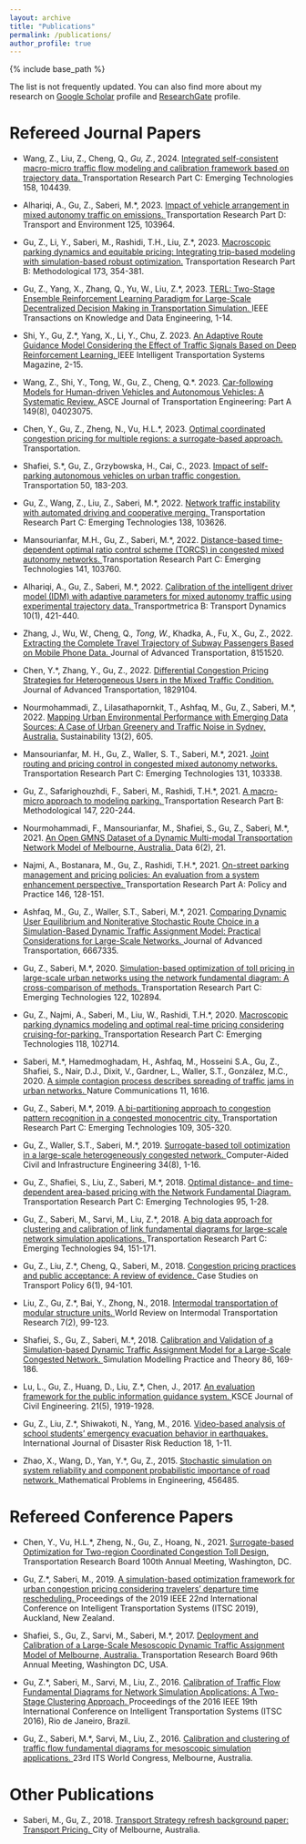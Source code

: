```yaml
---
layout: archive
title: "Publications"
permalink: /publications/
author_profile: true
---
```


{% include base_path %}

 <p> The list is not frequently updated. You can also find more about my research on <a href="https://scholar.google.com.au/citations?user=SMxZRJMAAAAJ&hl=en">Google Scholar</a> profile and <a href="https://www.researchgate.net/profile/Ziyuan-Gu">ResearchGate</a> profile. </p>

Refereed Journal Papers
======
* Wang, Z., Liu, Z., Cheng, Q.*, Gu, Z.*, 2024. <a href="https://authors.elsevier.com/sd/article/S0968-090X(23)00429-1."> Integrated self-consistent macro-micro traffic flow modeling and calibration framework based on trajectory data. </a> Transportation Research Part C: Emerging Technologies 158, 104439.
 
* Alhariqi, A., Gu, Z., Saberi, M.*, 2023. <a href="https://www.sciencedirect.com/science/article/pii/S1361920923003619#:~:text=Vehicle%20arrangement%20in%20a%20mixed,follower%20AV%20produces%20more%20emissions."> Impact of vehicle arrangement in mixed autonomy traffic on emissions. </a> Transportation Research Part D: Transport and Environment 125, 103964.

* Gu, Z., Li, Y., Saberi, M., Rashidi, T.H., Liu, Z.*, 2023. <a href="https://www.sciencedirect.com/science/article/abs/pii/S0191261523000917."> Macroscopic parking dynamics and equitable pricing: Integrating trip-based modeling with simulation-based robust optimization.</a> Transportation Research Part B: Methodological 173, 354-381.

* Gu, Z., Yang, X., Zhang, Q., Yu, W., Liu, Z.*, 2023. <a href="https://ieeexplore.ieee.org/document/10129851."> TERL: Two-Stage Ensemble Reinforcement Learning Paradigm for Large-Scale Decentralized Decision Making in Transportation Simulation. </a> IEEE Transactions on Knowledge and Data Engineering, 1-14.

* Shi, Y., Gu, Z.*, Yang, X., Li, Y., Chu, Z. 2023. <a href="https://ieeexplore.ieee.org/document/10113710."> An Adaptive Route Guidance Model Considering the Effect of Traffic Signals Based on Deep Reinforcement Learning. </a> IEEE Intelligent Transportation Systems Magazine, 2-15.

* Wang, Z., Shi, Y., Tong, W., Gu, Z., Cheng, Q.*. 2023. <a href="https://ascelibrary.org/doi/10.1061/JTEPBS.TEENG-7836."> Car-following Models for Human-driven Vehicles and Autonomous Vehicles: A Systematic Review. </a> ASCE Journal of Transportation Engineering: Part A 149(8), 04023075.

* Chen, Y., Gu, Z., Zheng, N., Vu, H.L.*, 2023. <a href="https://www.researchgate.net/publication/371727448_Optimal_coordinated_congestion_pricing_for_multiple_regions_a_surrogate-based_approach."> Optimal coordinated congestion pricing for multiple regions: a surrogate-based approach. </a> Transportation.

* Shafiei, S.*, Gu, Z., Grzybowska, H., Cai, C., 2023. <a href="https://www.researchgate.net/publication/356586661_Impact_of_self-parking_autonomous_vehicles_on_urban_traffic_congestion."> Impact of self-parking autonomous vehicles on urban traffic congestion. </a> Transportation 50, 183-203.

* Gu, Z., Wang, Z., Liu, Z., Saberi, M.*, 2022. <a href="https://www.sciencedirect.com/science/article/abs/pii/S0968090X22000717."> Network traffic instability with automated driving and cooperative merging. </a> Transportation Research Part C: Emerging Technologies 138, 103626.

* Mansourianfar, M.H., Gu, Z., Saberi, M.*, 2022. <a href="https://www.sciencedirect.com/science/article/abs/pii/S0968090X22001930."> Distance-based time-dependent optimal ratio control scheme (TORCS) in congested mixed autonomy networks. </a> Transportation Research Part C: Emerging Technologies 141, 103760.
  
* Alhariqi, A., Gu, Z., Saberi, M.*, 2022. <a href="https://www.tandfonline.com/doi/abs/10.1080/21680566.2021.2007813?src=&journalCode=ttrb20."> Calibration of the intelligent driver model (IDM) with adaptive parameters for mixed autonomy traffic using experimental trajectory data. </a> Transportmetrica B: Transport Dynamics 10(1), 421-440.

* Zhang, J., Wu, W., Cheng, Q.*, Tong, W.*, Khadka, A., Fu, X., Gu, Z., 2022. <a href="https://www.hindawi.com/journals/jat/2022/8151520/."> Extracting the Complete Travel Trajectory of Subway Passengers Based on Mobile Phone Data. </a> Journal of Advanced Transportation, 8151520.

* Chen, Y.*, Zhang, Y., Gu, Z., 2022. <a href="https://www.hindawi.com/journals/jat/2022/1829104/."> Differential Congestion Pricing Strategies for Heterogeneous Users in the Mixed Traffic Condition. </a> Journal of Advanced Transportation, 1829104.

* Nourmohammadi, Z., Lilasathapornkit, T., Ashfaq, M., Gu, Z., Saberi, M.*, 2022. <a href="https://www.mdpi.com/2071-1050/13/2/605."> Mapping Urban Environmental Performance with Emerging Data Sources: A Case of Urban Greenery and Traffic Noise in Sydney, Australia.</a> Sustainability 13(2), 605.

* Mansourianfar, M. H., Gu, Z., Waller, S. T., Saberi, M.*, 2021. <a href="https://www.sciencedirect.com/science/article/abs/pii/S0968090X21003417."> Joint routing and pricing control in congested mixed autonomy networks. </a> Transportation Research Part C: Emerging Technologies 131, 103338.

* Gu, Z., Safarighouzhdi, F., Saberi, M., Rashidi, T.H.*, 2021. <a href="https://www.sciencedirect.com/science/article/abs/pii/S019126152100059X."> A macro-micro approach to modeling parking. </a> Transportation Research Part B: Methodological 147, 220-244.

* Nourmohammadi, F., Mansourianfar, M., Shafiei, S., Gu, Z., Saberi, M.*, 2021. <a href="https://www.mdpi.com/2306-5729/6/2/21.">An Open GMNS Dataset of a Dynamic Multi-modal Transportation Network Model of Melbourne, Australia. </a>Data 6(2), 21.

* Najmi, A., Bostanara, M., Gu, Z., Rashidi, T.H.*, 2021. <a href="https://www.sciencedirect.com/science/article/abs/pii/S0965856421000379."> On-street parking management and pricing policies: An evaluation from a system enhancement perspective. </a>Transportation Research Part A: Policy and Practice 146, 128-151.

* Ashfaq, M., Gu, Z., Waller, S.T., Saberi, M.*, 2021. <a href="https://www.hindawi.com/journals/jat/2021/6667335/."> Comparing Dynamic User Equilibrium and Noniterative Stochastic Route Choice in a Simulation-Based Dynamic Traffic Assignment Model: Practical Considerations for Large-Scale Networks. </a>Journal of Advanced Transportation, 6667335.

* Gu, Z., Saberi, M.*, 2020. <a href="https://www.sciencedirect.com/science/article/abs/pii/S0968090X20307944."> Simulation-based optimization of toll pricing in large-scale urban networks using the network fundamental diagram: A cross-comparison of methods. </a>Transportation Research Part C: Emerging Technologies 122, 102894.

* Gu, Z., Najmi, A., Saberi, M., Liu, W., Rashidi, T.H.*, 2020. <a href="https://www.sciencedirect.com/science/article/abs/pii/S0968090X2030629X."> Macroscopic parking dynamics modeling and optimal real-time pricing considering cruising-for-parking. </a>Transportation Research Part C: Emerging Technologies 118, 102714.

* Saberi, M.*, Hamedmoghadam, H., Ashfaq, M., Hosseini S.A., Gu, Z., Shafiei, S., Nair, D.J., Dixit, V., Gardner, L., Waller, S.T., González, M.C., 2020. <a href="https://www.nature.com/articles/s41467-020-15353-2."> A simple contagion process describes spreading of traffic jams in urban networks. </a>Nature Communications 11, 1616.

* Gu, Z., Saberi, M.*, 2019. <a href="https://www.sciencedirect.com/science/article/abs/pii/S0968090X19300877."> A bi-partitioning approach to congestion pattern recognition in a congested monocentric city. </a>Transportation Research Part C: Emerging Technologies 109, 305-320.

* Gu, Z., Waller, S.T., Saberi, M.*, 2019. <a href="https://onlinelibrary.wiley.com/doi/abs/10.1111/mice.12444."> Surrogate-based toll optimization in a large-scale heterogeneously congested network. </a>Computer-Aided Civil and Infrastructure Engineering 34(8), 1-16.

* Gu, Z., Shafiei, S., Liu, Z., Saberi, M.*, 2018. <a href="https://www.sciencedirect.com/science/article/abs/pii/S0968090X18300573."> Optimal distance- and time-dependent area-based pricing with the Network Fundamental Diagram. </a>Transportation Research Part C: Emerging Technologies 95, 1-28.

* Gu, Z., Saberi, M., Sarvi, M., Liu, Z.*, 2018. <a href="https://www.sciencedirect.com/science/article/pii/S2352146517303289."> A big data approach for clustering and calibration of link fundamental diagrams for large-scale network simulation applications. </a>Transportation Research Part C: Emerging Technologies 94, 151-171.

* Gu, Z., Liu, Z.*, Cheng, Q., Saberi, M., 2018. <a href="https://www.sciencedirect.com/science/article/abs/pii/S2213624X16300608."> Congestion pricing practices and public acceptance: A review of evidence. </a>Case Studies on Transport Policy 6(1), 94-101.

* Liu, Z., Gu, Z.*, Bai, Y., Zhong, N., 2018. <a href="https://www.inderscienceonline.com/doi/abs/10.1504/WRITR.2018.091245."> Intermodal transportation of modular structure units. </a>World Review on Intermodal Transportation Research 7(2), 99-123.

* Shafiei, S., Gu, Z., Saberi, M.*, 2018. <a href="https://www.sciencedirect.com/science/article/abs/pii/S1569190X18300558."> Calibration and Validation of a Simulation-based Dynamic Traffic Assignment Model for a Large-Scale Congested Network. </a> Simulation Modelling Practice and Theory 86, 169-186.

* Lu, L., Gu, Z., Huang, D., Liu, Z.*, Chen, J., 2017. <a href="https://www.semanticscholar.org/paper/An-evaluation-framework-for-the-public-information-Lu-Gu/3330a0f858ceadfc2e565a557fa6cb5659d51a30"> An evaluation framework for the public information guidance system. </a>KSCE Journal of Civil Engineering. 21(5), 1919-1928.

* Gu, Z., Liu, Z.*, Shiwakoti, N., Yang, M., 2016. <a href="https://www.sciencedirect.com/science/article/abs/pii/S2212420916300371."> Video-based analysis of school students’ emergency evacuation behavior in earthquakes. </a>International Journal of Disaster Risk Reduction 18, 1-11.

* Zhao, X., Wang, D., Yan, Y.*, Gu, Z., 2015. <a href="https://www.hindawi.com/journals/mpe/2015/456485/."> Stochastic simulation on system reliability and component probabilistic importance of road network. </a>Mathematical Problems in Engineering, 456485.

Refereed Conference Papers
======         

* Chen, Y., Vu, H.L.*, Zheng, N., Gu, Z., Hoang, N., 2021. <a href="https://link.springer.com/article/10.1007/s11116-023-10400-5.">Surrogate-based Optimization for Two-region Coordinated Congestion Toll Design, </a>Transportation Research Board 100th Annual Meeting, Washington, DC.
                          
* Gu, Z.*, Saberi, M., 2019. <a href="https://www.researchgate.net/publication/337625073_A_Simulation-Based_Optimization_Framework_for_Urban_Congestion_Pricing_Considering_Travelers'_Departure_Time_Rescheduling."> A simulation-based optimization framework for urban congestion pricing considering travelers’ departure time rescheduling. </a>Proceedings of the 2019 IEEE 22nd International Conference on Intelligent Transportation Systems (ITSC 2019), Auckland, New Zealand.
  
* Shafiei, S., Gu, Z., Sarvi, M., Saberi, M.*, 2017. <a href="https://www.researchgate.net/publication/317063460_Deployment_and_Calibration_of_a_Large-Scale_Mesoscopic_Dynamic_Traffic_Assignment_Model_of_Melbourne_Australia."> Deployment and Calibration of a Large-Scale Mesoscopic Dynamic Traffic Assignment Model of Melbourne, Australia. </a>Transportation Research Board 96th Annual Meeting, Washington DC, USA.
  
* Gu, Z.*, Saberi, M., Sarvi, M., Liu, Z., 2016. <a href="https://www.researchgate.net/publication/311919828_Calibration_of_traffic_flow_fundamental_diagrams_for_network_simulation_applications_A_two-stage_clustering_approach."> Calibration of Traffic Flow Fundamental Diagrams for Network Simulation Applications: A Two-Stage Clustering Approach. </a>Proceedings of the 2016 IEEE 19th International Conference on Intelligent Transportation Systems (ITSC 2016), Rio de Janeiro, Brazil.
  
* Gu, Z., Saberi, M.*, Sarvi, M., Liu, Z., 2016. <a href="https://researchmgt.monash.edu/ws/portalfiles/portal/46024231/46023798_oa.pdf."> Calibration and clustering of traffic flow fundamental diagrams for mesoscopic simulation applications. </a>23rd ITS World Congress, Melbourne, Australia.


Other Publications
======     
                         
* Saberi, M., Gu, Z., 2018. <a href="https://participate.melbourne.vic.gov.au/transportstrategy/transport-pricing."> Transport Strategy refresh background paper: Transport Pricing. </a> City of Melbourne, Australia. 






